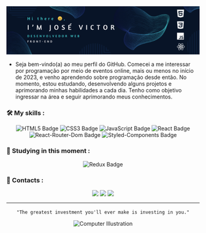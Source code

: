 <img src="./assets/git-hub-banner.png" alt="Banner" />

- Seja bem-vindo(a) ao meu perfil do GitHub. Comecei a me interessar por programação por meio de eventos online, mais ou menos no início de 2023, e venho aprendendo sobre programação desde então. No momento, estou estudando, desenvolvendo alguns projetos e aprimorando minhas habilidades a cada dia. Tenho como objetivo ingressar na área e seguir aprimorando meus conhecimentos.


### 🛠️ My skills :

<div align="center">
  
<img src="https://img.shields.io/badge/HTML5-E34F26?style=for-the-badge&logo=html5&logoColor=black" alt="HTML5 Badge" />
<img src="https://img.shields.io/badge/CSS3-1572B6?style=for-the-badge&logo=css3&logoColor=black" alt="CSS3 Badge" />
<img src="https://img.shields.io/badge/JavaScript-F7DF1E?style=for-the-badge&logo=javascript&logoColor=black" alt="JavaScript Badge" />
<img src="https://img.shields.io/badge/React-20232A?style=for-the-badge&logo=react" alt="React Badge" />
<img src="https://img.shields.io/badge/React_Router-CA4245?style=for-the-badge&logo=react-router&logoColor=black" alt="React-Router-Dom Badge" />
<img src="https://img.shields.io/badge/styled--components-DB7093?style=for-the-badge&logo=styled-components&logoColor=black" alt="Styled-Components Badge"/>

</div>

### 🧠 Studying in this moment :

<div align="center">
<img src="https://img.shields.io/badge/Redux-593D88?style=for-the-badge&logo=redux&logoColor=black" alt="Redux Badge" />
</div>

### 📒 Contacts :

<div align="center">

<a href="https://wa.me/5571986200315" target="_blank"><img src="https://img.shields.io/badge/WhatsApp-25D366?style=for-the-badge&logo=whatsapp&logoColor=white" /></a>
<a href="mailto:jose08.victor@gmail.com" target="_blank"><img src="https://img.shields.io/badge/Gmail-D14836?style=for-the-badge&logo=gmail&logoColor=white" /></a>
<a href="https://www.linkedin.com/in/josevictor08/" target="_blank"><img src="https://img.shields.io/badge/LinkedIn-0077B5?style=for-the-badge&logo=linkedin&logoColor=white" /></a>

<hr>

``` "The greatest investment you'll ever make is investing in you." ```

<img src="./assets/abstrato-azul-redemoinho.png" height="200" alt="Computer Illustration" />
</div>
